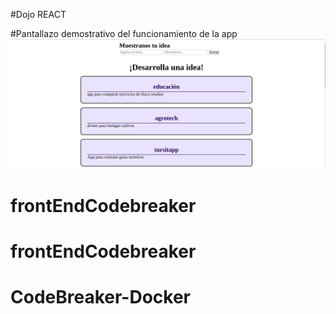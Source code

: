 #Dojo REACT

#Pantallazo demostrativo del funcionamiento de la app
![imagen](./assets/1.png)
# frontEndCodebreaker
# frontEndCodebreaker
# CodeBreaker-Docker

